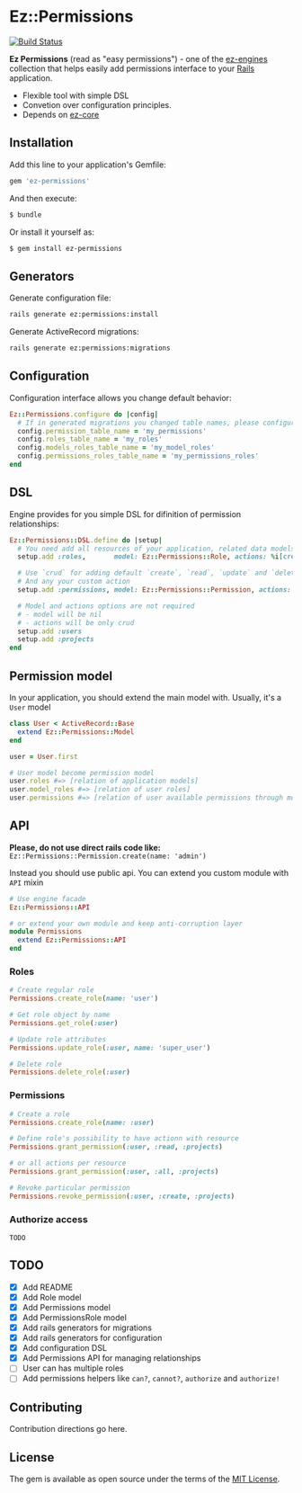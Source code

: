 # Ez::Permissions

[![Build Status](https://travis-ci.org/ez-engines/ez-permissions.svg?branch=master)](https://travis-ci.org/ez-engines/ez-permissions)

**Ez Permissions** (read as "easy permissions") - one of the [ez-engines](https://github.com/ez-engines) collection that helps easily add permissions interface to your [Rails](http://rubyonrails.org/) application.

- Flexible tool with simple DSL
- Convetion over configuration principles.
- Depends on [ez-core](https://github.com/ez-engines/ez-core)

## Installation
Add this line to your application's Gemfile:

```ruby
gem 'ez-permissions'
```

And then execute:
```bash
$ bundle
```

Or install it yourself as:
```bash
$ gem install ez-permissions
```

## Generators

Generate configuration file:
```bash
rails generate ez:permissions:install
```

Generate ActiveRecord migrations:
```bash
rails generate ez:permissions:migrations
```

## Configuration

Configuration interface allows you change default behavior:
```ruby
Ez::Permissions.configure do |config|
  # If in generated migrations you changed table names, please configure them here:
  config.permission_table_name = 'my_permissions'
  config.roles_table_name = 'my_roles'
  config.models_roles_table_name = 'my_model_roles'
  config.permissions_roles_table_name = 'my_permissions_roles'
end
```

## DSL

Engine provides for you simple DSL for difinition of permission relationships:
```ruby
Ez::Permissions::DSL.define do |setup|
  # You need add all resources of your application, related data models and possible actions
  setup.add :roles,       model: Ez::Permissions::Role, actions: %i[create read]

  # Use `crud` for adding default `create`, `read`, `update` and `delete` actions
  # And any your custom action
  setup.add :permissions, model: Ez::Permissions::Permission, actions: %i[crud custom]

  # Model and actions options are not required
  # - model will be nil
  # - actions will be only crud
  setup.add :users
  setup.add :projects
end
```

## Permission model

In your application, you should extend the main model with. Usually, it's a `User` model
```ruby
class User < ActiveRecord::Base
  extend Ez::Permissions::Model
end

user = User.first

# User model become permission model
user.roles #=> [relation of application models]
user.model_roles #=> [relation of user roles]
user.permissions #=> [relation of user available permissions through model_roles]
```

## API

**Please, do not use direct rails code like:** `Ez::Permissions::Permission.create(name: 'admin')`

Instead you should use public api. You can extend you custom module with `API` mixin
```ruby
# Use engine facade
Ez::Permissions::API

# or extend your own module and keep anti-corruption layer
module Permissions
  extend Ez::Permissions::API
end
```

### Roles
```ruby
# Create regular role
Permissions.create_role(name: 'user')

# Get role object by name
Permissions.get_role(:user)

# Update role attributes
Permissions.update_role(:user, name: 'super_user')

# Delete role
Permissions.delete_role(:user)
```

### Permissions
```ruby
# Create a role
Permissions.create_role(name: :user)

# Define role's possibility to have actionn with resource
Permissions.grant_permission(:user, :read, :projects)

# or all actions per resource
Permissions.grant_permission(:user, :all, :projects)

# Revoke particular permission
Permissions.revoke_permission(:user, :create, :projects)
```

### Authorize access
`TODO`

## TODO
- [x] Add README
- [x] Add Role model
- [x] Add Permissions model
- [x] Add PermissionsRole model
- [x] Add rails generators for migrations
- [x] Add rails generators for configuration
- [x] Add configuration DSL
- [x] Add Permissions API for managing relationships
- [ ] User can has multiple roles
- [ ] Add permissions helpers like `can?`, `cannot?`, `authorize` and `authorize!`

## Contributing
Contribution directions go here.

## License
The gem is available as open source under the terms of the [MIT License](https://opensource.org/licenses/MIT).
